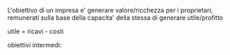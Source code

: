 L'obiettivo di un impresa e' generare valore/ricchezza per i proprietari, remunerati sulla base della capacita' della stessa di generare utile/profitto

utile = ricavi - costi

obiettivi intermedi:
